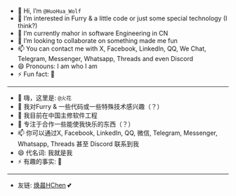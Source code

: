 - 👋 Hi, I’m `@HuoHua_Wolf`
- 👀 I’m interested in Furry & a little code or just some special technology (I think?)
- 🌱 I’m currently mahor in software Engineering in CN
- 💞️ I’m looking to collaborate on something made me fun
- 📫 You can contact me with X, Facebook, LinkedIn, QQ, We Chat, Telegram, Messenger, Whatsapp, Threads and even Discord
- 😄 Pronouns: I am who I am
- ⚡ Fun fact: 🌈

---
- 👋 嗨，这里是: `@火花`
- 👀 我对Furry & 一些代码或一些特殊技术感兴趣（？）
- 🌱 我目前在中国主修软件工程
- 💞️ 专注于合作一些能使我快乐的东西（？）
- 📫 你可以通过X, Facebook, LinkedIn, QQ, 微信, Telegram, Messenger, Whatsapp, Threads 甚至 Discord 联系到我
- 😄 代名词: 我就是我
- ⚡ 有趣的事实: 🌈

--- 
- 友链: [焕晨HChen](https://github.com/HChenX) :two_hearts:
<!---
aoaokeai5/aoaokeai5 is a ✨ special ✨ repository because its `README.md` (this file) appears on your GitHub profile.
You can click the Preview link to take a look at your changes.
--->
